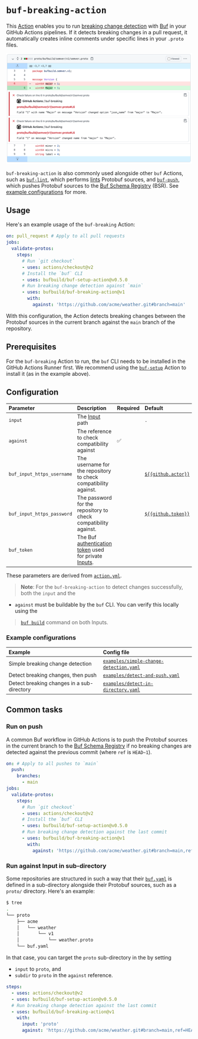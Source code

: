 # `buf-breaking-action`

This [Action][actions] enables you to run [breaking change detection][breaking] with
[Buf] in your GitHub Actions pipelines. If it detects breaking changes in a pull request, it
automatically creates inline comments under specific lines in your `.proto` files.

![image](./static/img/breaking.png)

`buf-breaking-action` is also commonly used alongside other `buf` Actions, such as
[`buf-lint`][buf-lint], which performs [lints][lint] Protobuf sources, and [`buf-push`][buf-push],
which pushes Protobuf sources to the  [Buf Schema Registry][bsr] (BSR). See [example
configurations](#example-configurations) for more.

## Usage

Here's an example usage of the `buf-breaking` Action:

```yaml
on: pull_request # Apply to all pull requests
jobs:
  validate-protos:
    steps:
      # Run `git checkout`
      - uses: actions/checkout@v2
      # Install the `buf` CLI
      - uses: bufbuild/buf-setup-action@v0.5.0
      # Run breaking change detection against `main`
      - uses: bufbuild/buf-breaking-action@v1
        with:
          against: 'https://github.com/acme/weather.git#branch=main'
```

With this configuration, the Action detects breaking changes between the Protobuf sources in the
current branch against the `main` branch of the repository.

## Prerequisites

For the `buf-breaking` Action to run, the `buf` CLI needs to be installed in the GitHub Actions
Runner first. We recommend using the [`buf-setup`][buf-setup] Action to install it (as in the
example above).

## Configuration

Parameter | Description | Required | Default
:---------|:------------|:---------|:-------
`input` | The [Input] path | | `.`
`against` | The reference to check compatibility against | ✅ |
`buf_input_https_username` | The username for the repository to check compatibility against. | | [`${{github.actor}}`][context]
`buf_input_https_password` | The password for the repository to check compatibility against. | | [`${{github.token}}`][context]
`buf_token` | The Buf [authentication token][token] used for private [Inputs][input]. | |

These parameters are derived from [`action.yml`](./action.yml).

> **Note**: For the `buf-breaking-action` to detect changes successfully, both the `input` and the
* `against` must be buildable by the `buf` CLI. You can verify this locally using the
> [`buf build`][buf-build] command on both Inputs.

### Example configurations

Example | Config file
:-------|:-----------
Simple breaking change detection | [`examples/simple-change-detection.yaml`](./examples/simple-change-detection.yaml)
Detect breaking changes, then push | [`examples/detect-and-push.yaml`](./examples/detect-and-push.yaml)
Detect breaking changes in a sub-directory | [`examples/detect-in-directory.yaml`](./examples/detect-in-directory.yaml)

## Common tasks

### Run on push

A common Buf workflow in GitHub Actions is to push the Protobuf sources in the current branch to the
[Buf Schema Registry][bsr] if no breaking changes are detected against the previous commit (where
`ref` is `HEAD~1`).

```yaml
on: # Apply to all pushes to `main`
  push:
    branches:
      - main
jobs:
  validate-protos:
    steps:
      # Run `git checkout`
      - uses: actions/checkout@v2
      # Install the `buf` CLI
      - uses: bufbuild/buf-setup-action@v0.5.0
      # Run breaking change detection against the last commit
      - uses: bufbuild/buf-breaking-action@v1
        with:
          against: 'https://github.com/acme/weather.git#branch=main,ref=HEAD~1'
```

### Run against Input in sub-directory

Some repositories are structured in such a way that their [`buf.yaml`][buf-yaml] is defined in a
sub-directory alongside their Protobuf sources, such as a `proto/` directory. Here's an example:

```sh
$ tree
.
└── proto
    ├── acme
    │   └── weather
    │       └── v1
    │           └── weather.proto
    └── buf.yaml
```

In that case, you can target the `proto` sub-directory in the by setting

* `input` to `proto`, and
* `subdir` to `proto` in the `against` reference.

```yaml
steps:
  - uses: actions/checkout@v2
  - uses: bufbuild/buf-setup-action@v0.5.0
  # Run breaking change detection against the last commit
  - uses: bufbuild/buf-breaking-action@v1
    with:
      input: 'proto'
      against: 'https://github.com/acme/weather.git#branch=main,ref=HEAD~1,subdir=proto'
```

[actions]: https://docs.github.com/actions
[breaking]: https:/docs.buf.build/breaking
[bsr]: https://docs.buf.build/bsr
[buf]: https://buf.build
[buf-build]: https://docs.buf.build/build/usage
[buf-lint]: https://github.com/marketplace/actions/buf-lint
[buf-push]: https://github.com/marketplace/actions/buf-push
[buf-setup]: https://github.com/marketplace/actions/buf-setup
[buf-yaml]: https://docs.buf.build/configuration/v1/buf-yaml
[context]: https://docs.github.com/en/actions/learn-github-actions/contexts#github-context
[input]: https://docs.buf.build/reference/inputs
[lint]: https://docs.buf.build/lint/usage
[token]: https://docs.buf.build/bsr/authentication#create-an-api-token
